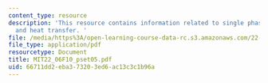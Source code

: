 ```yaml
---
content_type: resource
description: 'This resource contains information related to single phase coolant flow
  and heat transfer. '
file: /media/https%3A/open-learning-course-data-rc.s3.amazonaws.com/22-06-engineering-of-nuclear-systems-fall-2010/66711dd2eba373203ed6ac13c3c1b96a_MIT22_06F10_pset05.pdf
file_type: application/pdf
resourcetype: Document
title: MIT22_06F10_pset05.pdf
uid: 66711dd2-eba3-7320-3ed6-ac13c3c1b96a
---
```


